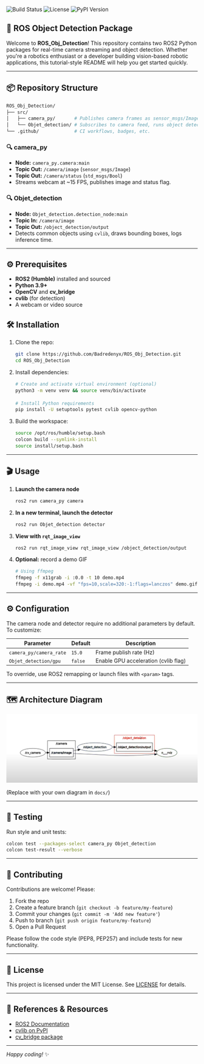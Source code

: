 <!-- Badges -->
![Build Status](https://img.shields.io/github/actions/workflow/status/Badredenyx/ROS_Obj_Detection/ci.yml?branch=main) ![License](https://img.shields.io/github/license/Badredenyx/ROS_Obj_Detection) ![PyPI Version](https://img.shields.io/pypi/v/ROS-Obj-Detection)

## 🚀 ROS Object Detection Package

Welcome to **ROS_Obj_Detection**! This repository contains two ROS2 Python packages for real-time camera streaming and object detection. Whether you're a robotics enthusiast or a developer building vision-based robotic applications, this tutorial-style README will help you get started quickly.

---

## 📦 Repository Structure

```bash
ROS_Obj_Detection/
├── src/
│   ├── camera_py/       # Publishes camera frames as sensor_msgs/Image
│   └── Objet_detection/ # Subscribes to camera feed, runs object detection, publishes annotated Image
└── .github/             # CI workflows, badges, etc.
```


### 🔍 camera_py
- **Node:** `camera_py.camera:main`
- **Topic Out:** `/camera/image` (`sensor_msgs/Image`)
- **Topic Out:** `/camera/status` (`std_msgs/Bool`)
- Streams webcam at ~15 FPS, publishes image and status flag.

### 🔍 Objet_detection
- **Node:** `Objet_detection.detection_node:main`
- **Topic In:** `/camera/image`
- **Topic Out:** `/object_detection/output`
- Detects common objects using `cvlib`, draws bounding boxes, logs inference time.

---

## ⚙️ Prerequisites

- **ROS2 (Humble)** installed and sourced
- **Python 3.9+**
- **OpenCV** and **cv_bridge**
- **cvlib** (for detection)
- A webcam or video source


## 🛠️ Installation

1. Clone the repo:
   ```bash
   git clone https://github.com/Badredenyx/ROS_Obj_Detection.git
   cd ROS_Obj_Detection
   ```

2. Install dependencies:
   ```bash
   # Create and activate virtual environment (optional)
   python3 -m venv venv && source venv/bin/activate

   # Install Python requirements
   pip install -U setuptools pytest cvlib opencv-python
   ```

3. Build the workspace:
   ```bash
   source /opt/ros/humble/setup.bash
   colcon build --symlink-install
   source install/setup.bash
   ```

---

## 🎬 Usage

1. **Launch the camera node**
   ```bash
   ros2 run camera_py camera
   ```

2. **In a new terminal, launch the detector**
   ```bash
   ros2 run Objet_detection detector
   ```

3. **View with `rqt_image_view`**
   ```bash
   ros2 run rqt_image_view rqt_image_view /object_detection/output
   ```

4. **Optional:** record a demo GIF
   ```bash
   # Using ffmpeg
   ffmpeg -f x11grab -i :0.0 -t 10 demo.mp4
   ffmpeg -i demo.mp4 -vf "fps=10,scale=320:-1:flags=lanczos" demo.gif
   ```


---

## ⚙️ Configuration

The camera node and detector require no additional parameters by default. To customize:

| Parameter                 | Default      | Description                           |
| ------------------------- | ------------ | ------------------------------------- |
| `camera_py/camera_rate`   | `15.0`       | Frame publish rate (Hz)               |
| `Objet_detection/gpu`     | `false`      | Enable GPU acceleration (cvlib flag)  |

To override, use ROS2 remapping or launch files with `<param>` tags.

---

## 🗺️ Architecture Diagram

![Architecture](ROS2NodesVisualization.png)

(Replace with your own diagram in `docs/`)

---

## 🧪 Testing

Run style and unit tests:

```bash
colcon test --packages-select camera_py Objet_detection
colcon test-result --verbose
```

---

## 🤝 Contributing

Contributions are welcome! Please:

1. Fork the repo
2. Create a feature branch (`git checkout -b feature/my-feature`)
3. Commit your changes (`git commit -m 'Add new feature'`)
4. Push to branch (`git push origin feature/my-feature`)
5. Open a Pull Request

Please follow the code style (PEP8, PEP257) and include tests for new functionality.

---

## 📜 License

This project is licensed under the MIT License. See [LICENSE](LICENSE) for details.

---

## 📖 References & Resources

- [ROS2 Documentation](https://docs.ros.org/) 
- [cvlib on PyPI](https://pypi.org/project/cvlib/)
- [cv_bridge package](https://github.com/ros-perception/vision_opencv/tree/ros2/cv_bridge)

---

*Happy coding!* ✨
